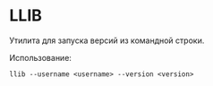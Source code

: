 # LLIB

Утилита для запуска версий из командной строки.

Использование:
```
llib --username <username> --version <version>
```
